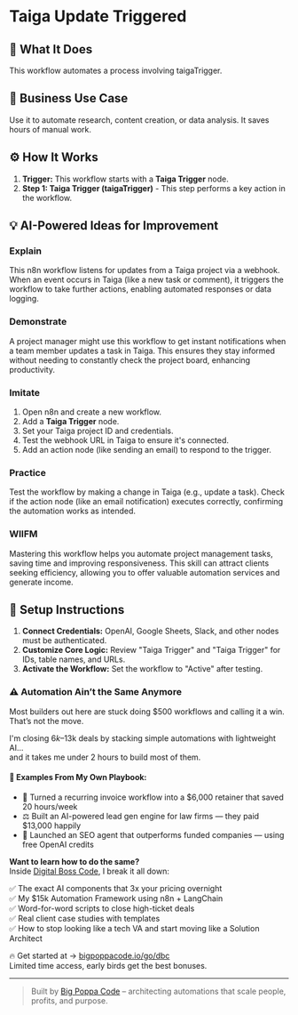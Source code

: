# Taiga Update Triggered

## 🚀 What It Does
This workflow automates a process involving taigaTrigger.

## 💼 Business Use Case
Use it to automate research, content creation, or data analysis. It saves hours of manual work.

## ⚙️ How It Works
1.  **Trigger:** This workflow starts with a **Taiga Trigger** node.
2. **Step 1: Taiga Trigger (taigaTrigger)** - This step performs a key action in the workflow.

## 💡 AI-Powered Ideas for Improvement
### Explain
This n8n workflow listens for updates from a Taiga project via a webhook. When an event occurs in Taiga (like a new task or comment), it triggers the workflow to take further actions, enabling automated responses or data logging.

### Demonstrate
A project manager might use this workflow to get instant notifications when a team member updates a task in Taiga. This ensures they stay informed without needing to constantly check the project board, enhancing productivity.

### Imitate
1. Open n8n and create a new workflow.
2. Add a **Taiga Trigger** node.
3. Set your Taiga project ID and credentials.
4. Test the webhook URL in Taiga to ensure it's connected.
5. Add an action node (like sending an email) to respond to the trigger.

### Practice
Test the workflow by making a change in Taiga (e.g., update a task). Check if the action node (like an email notification) executes correctly, confirming the automation works as intended.

### WIIFM
Mastering this workflow helps you automate project management tasks, saving time and improving responsiveness. This skill can attract clients seeking efficiency, allowing you to offer valuable automation services and generate income.

## 🔧 Setup Instructions
1. **Connect Credentials:** OpenAI, Google Sheets, Slack, and other nodes must be authenticated.
2. **Customize Core Logic:** Review "Taiga Trigger" and "Taiga Trigger" for IDs, table names, and URLs.
3. **Activate the Workflow:** Set the workflow to "Active" after testing.

### ⚠️ Automation Ain’t the Same Anymore

Most builders out here are stuck doing $500 workflows and calling it a win.  
That’s not the move.  

I'm closing $6k–$13k deals by stacking simple automations with lightweight AI...  
and it takes me under 2 hours to build most of them.

#### 🧠 Examples From My Own Playbook:
- 🔁 Turned a recurring invoice workflow into a $6,000 retainer that saved 20 hours/week  
- ⚖️ Built an AI-powered lead gen engine for law firms — they paid $13,000 happily  
- 🚀 Launched an SEO agent that outperforms funded companies — using free OpenAI credits  

**Want to learn how to do the same?**  
Inside [Digital Boss Code](https://bigpoppacode.io/go/dbc), I break it all down:

✅ The exact AI components that 3x your pricing overnight  
✅ My $15k Automation Framework using n8n + LangChain  
✅ Word-for-word scripts to close high-ticket deals  
✅ Real client case studies with templates  
✅ How to stop looking like a tech VA and start moving like a Solution Architect  

🔥 Get started at → [bigpoppacode.io/go/dbc](https://bigpoppacode.io/go/dbc)  
Limited time access, early birds get the best bonuses.

---
> Built by [Big Poppa Code](https://bigpoppacode.io) – architecting automations that scale people, profits, and purpose.
